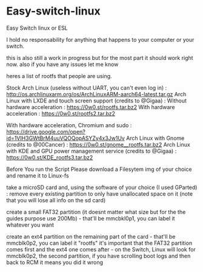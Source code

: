 # Easy-switch-linux
Easy Switch linux or ESL

I hold no responsability for anything that happens to your computer or your switch.

this is also still a work in progress but for the most part it should work right now. 
also if you have any issues let me know


heres a list of rootfs that people are using.

Stock Arch Linux (useless without UART, you can't even log in) : http://os.archlinuxarm.org/os/ArchLinuxARM-aarch64-latest.tar.gz
Arch Linux with LXDE and touch screen support (credits to @Gigaa) :
Without hardware acceleration : https://0w0.st/rootfs.tar.bz2
With hardware acceleration : https://0w0.st/rootfs2.tar.bz2

With hardware acceleration, Chromium and sudo : https://drive.google.com/open?id=1VIH3GWtBrM4uuVQOQopASYZy4x3Jw1Uv
Arch Linux with Gnome (credits to @00Cancer) : https://0w0.st/gnome__rootfs.tar.bz2
Arch Linux with KDE and GPU power management service (credits to @Gigaa) : https://0w0.st/KDE_rootfs3.tar.bz2



Before You run the Script Please download a Filesytem img of your choice and rename it to Linux-fs 


take a microSD card and, using the software of your choice (I used GParted) :
remove every existing partition to only have unallocated space on it (note that you will lose all info on the sd card)

create a small FAT32 partition (it doesnt matter what size but for the the guides purpose use 200Mb) - that'll be mmcbkl0p1, you can label it whatever you want

create an ext4 partition on the remaining part of the card - that'll be mmcblk0p2, you can label it "rootfs"
it's important that the FAT32 partition comes first and the ext4 one comes after - on the Switch, Linux will look for mmcblk0p2, the second partition, if you have scrolling boot logs and then back to RCM it means you did it wrong

